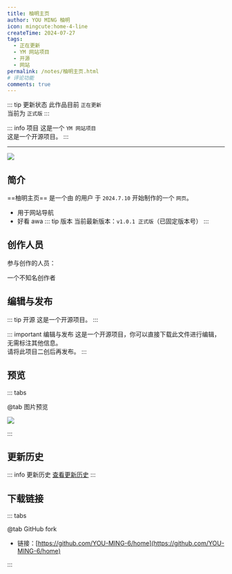 ```yaml
---
title: 柚明主页
author: YOU MING 柚明
icon: mingcute:home-4-line
createTime: 2024-07-27
tags:
  - 正在更新
  - YM 网站项目
  - 开源
  - 网站
permalink: /notes/柚明主页.html
# 评论功能
comments: true
---
```


::: tip 更新状态
此作品目前 `正在更新`\
当前为 `正式版`
:::

::: info 项目
这是一个 `YM 网站项目`\
这是一个开源项目。
:::

---

![](https://image.youming.us.kg/home-yl.png)

## <Icon name="mingcute:document-line" color="currentColor" /> 简介

==柚明主页== 是一个由 <Badge text="Youming 工作室" type="tip" /> 的用户 <Badge text="YOU MING 柚明" type="info" /> 于 `2024.7.10` 开始制作的一个 `网页`。

- 用于网站导航
- 好看 awa
::: tip 版本
当前最新版本：`v1.0.1 正式版`（已固定版本号）
:::

## <Icon name="mingcute:contacts-3-line" color="currentColor" /> 创作人员

参与创作的人员：<Badge text="YOU MING 柚明" type="info" />

<LinkCard title="YOU MING 柚明" icon="https://image.youming.us.kg/ym-ys.png" href="/notes/更多/工作室.html#you-ming-柚明">
    一个不知名创作者
</LinkCard>

## <Icon name="mingcute:pencil-3-line" color="currentColor" /> 编辑与发布

::: tip 开源
这是一个开源项目。
:::

::: important 编辑与发布
这是一个开源项目，你可以直接下载此文件进行编辑，无需标注其他信息。\
请将此项目二创后再发布。
:::

## <Icon name="mingcute:eye-2-line" color="currentColor" /> 预览
::: tabs

@tab <Icon name="mingcute:pic-line" color="currentColor" /> 图片预览

![](https://image.youming.us.kg/home-yl.png)

:::

## <Icon name="mingcute:history-anticlockwise-line" color="currentColor" /> 更新历史

::: info 更新历史
[查看更新历史](/notes/更新历史/柚明主页.html)
:::

## <Icon name="mingcute:arrow-to-down-line" color="currentColor" /> 下载链接
::: tabs

@tab <Icon name="mingcute:fork-spoon-line" color="currentColor" /> GitHub fork

- 链接：[https://github.com/YOU-MING-6/home](https://github.com/YOU-MING-6/home)

:::